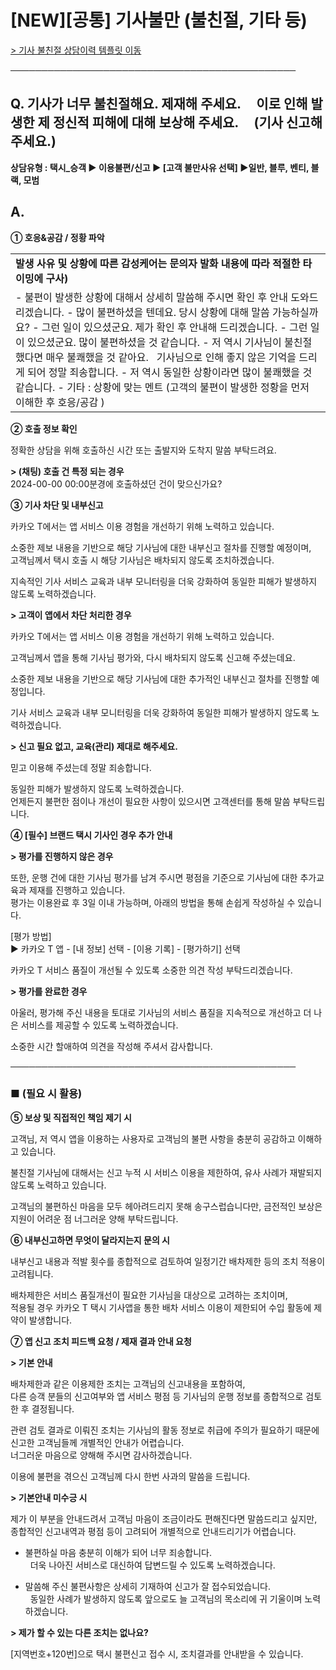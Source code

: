 # [NEW][공통] 기사불만 (불친절, 기타 등)

[> 기사 불친절 상담이력 템플릿 이동](https://kakaomobilitysupport.zendesk.com/hc/ko/articles/31314287339417--%ED%83%9D%EC%8B%9C-%EC%8A%B9%EA%B0%9D-%EB%B6%88%EC%B9%9C%EC%A0%88%EB%8C%80%ED%99%94-%EC%83%81%EB%8B%B4%EC%9D%B4%EB%A0%A5)

──────────────────────────────────────────────

**Q. 기사가 너무 불친절해요. 제재해 주세요.     이로 인해 발생한 제 정신적 피해에 대해 보상해 주세요.     (기사 신고해 주세요.)**
-----------------------------------------------------------------------------------

**상담유형 : 택시\_승객 ▶ 이용불편/신고 ▶ [고객 불만사유 선택] ▶일반, 블루, 벤티, 블랙, 모범**

**A.**
------

**① 호응&**공감 / 정황 파악****

|  |
| --- |
| **발생 사유 및 상황에 따른 감성케어는 문의자 발화 내용에 따라 적절한 타이밍에 구사)** |
| - 불편이 발생한 상황에 대해서 상세히 말씀해 주시면 확인 후 안내 도와드리겠습니다. - 많이 불편하셨을 텐데요. 당시 상황에 대해 말씀 가능하실까요? - 그런 일이 있으셨군요. 제가 확인 후 안내해 드리겠습니다. - 그런 일이 있으셨군요. 많이 불편하셨을 것 같습니다. - 저 역시 기사님이 불친절했다면 매우 불쾌했을 것 같아요.   기사님으로 인해 좋지 않은 기억을 드리게 되어 정말 죄송합니다. - 저 역시 동일한 상황이라면 많이 불쾌했을 것 같습니다. - 기타 : 상황에 맞는 멘트 (고객의 불편이 발생한 정황을 먼저 이해한 후 호응/공감 ) |

**② 호출 정보 확인**

정확한 상담을 위해 호출하신 시간 또는 출발지와 도착지 말씀 부탁드려요.

**> (채팅) 호출 건 특정 되는 경우**  
2024-00-00 00:00분경에 호출하셨던 건이 맞으신가요?

**③ 기사 차단 및 내부신고**

카카오 T에서는 앱 서비스 이용 경험을 개선하기 위해 노력하고 있습니다.

소중한 제보 내용을 기반으로 해당 기사님에 대한 내부신고 절차를 진행할 예정이며,  
고객님께서 택시 호출 시 해당 기사님은 배차되지 않도록 조치하겠습니다.

지속적인 기사 서비스 교육과 내부 모니터링을 더욱 강화하여 동일한 피해가 발생하지 않도록 노력하겠습니다.

**> 고객이 앱에서 차단 처리한 경우**

카카오 T에서는 앱 서비스 이용 경험을 개선하기 위해 노력하고 있습니다.

고객님께서 앱을 통해 기사님 평가와, 다시 배차되지 않도록 신고해 주셨는데요.

소중한 제보 내용을 기반으로 해당 기사님에 대한 추가적인 내부신고 절차를 진행할 예정입니다.

기사 서비스 교육과 내부 모니터링을 더욱 강화하여 동일한 피해가 발생하지 않도록 노력하겠습니다.

**> 신고 필요 없고, 교육(관리) 제대로 해주세요.**

믿고 이용해 주셨는데 정말 죄송합니다.

동일한 피해가 발생하지 않도록 노력하겠습니다.  
언제든지 불편한 점이나 개선이 필요한 사항이 있으시면 고객센터를 통해 말씀 부탁드립니다.

**④ [필수] 브랜드 택시 기사인 경우 추가 안내**

**> 평가를 진행하지 않은 경우**

또한, 운행 건에 대한 기사님 평가를 남겨 주시면 평점을 기준으로 기사님에 대한 추가교육과 제재를 진행하고 있습니다.  
평가는 이용완료 후 3일 이내 가능하며, 아래의 방법을 통해 손쉽게 작성하실 수 있습니다.

[평가 방법]  
▶ 카카오 T 앱 - [내 정보] 선택 - [이용 기록] - [평가하기] 선택

카카오 T 서비스 품질이 개선될 수 있도록 소중한 의견 작성 부탁드리겠습니다.

**> 평가를 완료한 경우**

아울러, 평가해 주신 내용을 토대로 기사님의 서비스 품질을 지속적으로 개선하고 더 나은 서비스를 제공할 수 있도록 노력하겠습니다.

소중한 시간 할애하여 의견을 작성해 주셔서 감사합니다.

──────────────────────────────────────────────

### **■ (필요 시 활용)**

**⑤ 보상 및 직접적인 책임 제기 시**

고객님, 저 역시 앱을 이용하는 사용자로 고객님의 불편 사항을 충분히 공감하고 이해하고 있습니다.

불친절 기사님에 대해서는 신고 누적 시 서비스 이용을 제한하여, 유사 사례가 재발되지 않도록 노력하고 있습니다.

고객님의 불편하신 마음을 모두 헤아려드리지 못해 송구스럽습니다만, 금전적인 보상은 지원이 어려운 점 너그러운 양해 부탁드립니다.

**⑥ 내부신고하면 무엇이 달라지는지 문의 시**

내부신고 내용과 적발 횟수를 종합적으로 검토하여 일정기간 배차제한 등의 조치 적용이 고려됩니다.

배차제한은 서비스 품질개선이 필요한 기사님을 대상으로 고려하는 조치이며,   
적용될 경우 카카오 T 택시 기사앱을 통한 배차 서비스 이용이 제한되어 수입 활동에 제약이 발생합니다.

**⑦ 앱 신고 조치 피드백 요청 / 제재 결과 안내 요청**

**> 기본 안내**

배차제한과 같은 이용제한 조치는 고객님의 신고내용을 포함하여,   
다른 승객 분들의 신고여부와 앱 서비스 평점 등 기사님의 운행 정보를 종합적으로 검토한 후 결정됩니다.

관련 검토 결과로 이뤄진 조치는 기사님의 활동 정보로 취급에 주의가 필요하기 때문에 신고한 고객님들께 개별적인 안내가 어렵습니다.   
너그러운 마음으로 양해해 주시면 감사하겠습니다.

이용에 불편을 겪으신 고객님께 다시 한번 사과의 말씀을 드립니다.

**> 기본안내 미수긍 시**

제가 이 부분을 안내드려서 고객님 마음이 조금이라도 편해진다면 말씀드리고 싶지만,   
종합적인 신고내역과 평점 등이 고려되어 개별적으로 안내드리기가 어렵습니다.

- 불편하실 마음 충분히 이해가 되어 너무 죄송합니다.  
  더욱 나아진 서비스로 대신하여 답변드릴 수 있도록 노력하겠습니다.

- 말씀해 주신 불편사항은 상세히 기재하여 신고가 잘 접수되었습니다.   
  동일한 사례가 발생하지 않도록 앞으로도 늘 고객님의 목소리에 귀 기울이며 노력하겠습니다.

**> 제가 할 수 있는 다른 조치는 없나요?**

[지역번호+120번]으로 택시 불편신고 접수 시, 조치결과를 안내받을 수 있습니다.